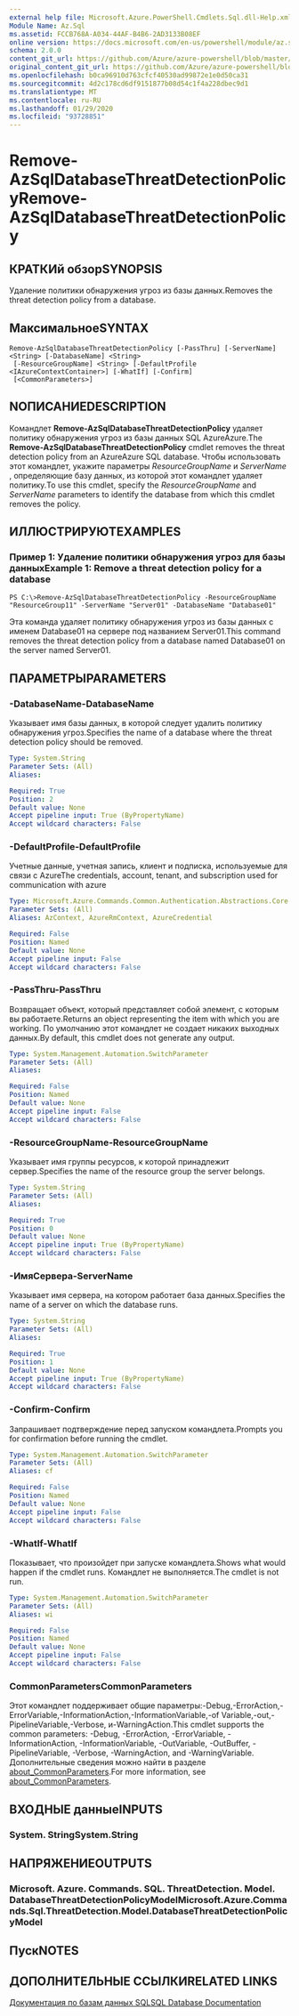 ```yaml
---
external help file: Microsoft.Azure.PowerShell.Cmdlets.Sql.dll-Help.xml
Module Name: Az.Sql
ms.assetid: FCCB768A-A034-44AF-B4B6-2AD3133B08EF
online version: https://docs.microsoft.com/en-us/powershell/module/az.sql/remove-azsqldatabasethreatdetectionpolicy
schema: 2.0.0
content_git_url: https://github.com/Azure/azure-powershell/blob/master/src/Sql/Sql/help/Remove-AzSqlDatabaseThreatDetectionPolicy.md
original_content_git_url: https://github.com/Azure/azure-powershell/blob/master/src/Sql/Sql/help/Remove-AzSqlDatabaseThreatDetectionPolicy.md
ms.openlocfilehash: b0ca96910d763cfcf40530ad99872e1e0d50ca31
ms.sourcegitcommit: 4d2c178cd6df9151877b08d54c1f4a228dbec9d1
ms.translationtype: MT
ms.contentlocale: ru-RU
ms.lasthandoff: 01/29/2020
ms.locfileid: "93728851"
---
```

# <span data-ttu-id="9cfcf-101">Remove-AzSqlDatabaseThreatDetectionPolicy</span><span class="sxs-lookup"><span data-stu-id="9cfcf-101">Remove-AzSqlDatabaseThreatDetectionPolicy</span></span>

## <span data-ttu-id="9cfcf-102">КРАТКИй обзор</span><span class="sxs-lookup"><span data-stu-id="9cfcf-102">SYNOPSIS</span></span>
<span data-ttu-id="9cfcf-103">Удаление политики обнаружения угроз из базы данных.</span><span class="sxs-lookup"><span data-stu-id="9cfcf-103">Removes the threat detection policy from a database.</span></span>

## <span data-ttu-id="9cfcf-104">Максимальное</span><span class="sxs-lookup"><span data-stu-id="9cfcf-104">SYNTAX</span></span>

```
Remove-AzSqlDatabaseThreatDetectionPolicy [-PassThru] [-ServerName] <String> [-DatabaseName] <String>
 [-ResourceGroupName] <String> [-DefaultProfile <IAzureContextContainer>] [-WhatIf] [-Confirm]
 [<CommonParameters>]
```

## <span data-ttu-id="9cfcf-105">NОПИСАНИЕ</span><span class="sxs-lookup"><span data-stu-id="9cfcf-105">DESCRIPTION</span></span>
<span data-ttu-id="9cfcf-106">Командлет **Remove-AzSqlDatabaseThreatDetectionPolicy** удаляет политику обнаружения угроз из базы данных SQL AzureAzure.</span><span class="sxs-lookup"><span data-stu-id="9cfcf-106">The **Remove-AzSqlDatabaseThreatDetectionPolicy** cmdlet removes the threat detection policy from an AzureAzure SQL database.</span></span>
<span data-ttu-id="9cfcf-107">Чтобы использовать этот командлет, укажите параметры *ResourceGroupName* и *ServerName* , определяющие базу данных, из которой этот командлет удаляет политику.</span><span class="sxs-lookup"><span data-stu-id="9cfcf-107">To use this cmdlet, specify the *ResourceGroupName* and *ServerName* parameters to identify the database from which this cmdlet removes the policy.</span></span>

## <span data-ttu-id="9cfcf-108">ИЛЛЮСТРИРУЮТ</span><span class="sxs-lookup"><span data-stu-id="9cfcf-108">EXAMPLES</span></span>

### <span data-ttu-id="9cfcf-109">Пример 1: Удаление политики обнаружения угроз для базы данных</span><span class="sxs-lookup"><span data-stu-id="9cfcf-109">Example 1: Remove a threat detection policy for a database</span></span>
```
PS C:\>Remove-AzSqlDatabaseThreatDetectionPolicy -ResourceGroupName "ResourceGroup11" -ServerName "Server01" -DatabaseName "Database01"
```

<span data-ttu-id="9cfcf-110">Эта команда удаляет политику обнаружения угроз из базы данных с именем Database01 на сервере под названием Server01.</span><span class="sxs-lookup"><span data-stu-id="9cfcf-110">This command removes the threat detection policy from a database named Database01 on the server named Server01.</span></span>

## <span data-ttu-id="9cfcf-111">ПАРАМЕТРЫ</span><span class="sxs-lookup"><span data-stu-id="9cfcf-111">PARAMETERS</span></span>

### <span data-ttu-id="9cfcf-112">-DatabaseName</span><span class="sxs-lookup"><span data-stu-id="9cfcf-112">-DatabaseName</span></span>
<span data-ttu-id="9cfcf-113">Указывает имя базы данных, в которой следует удалить политику обнаружения угроз.</span><span class="sxs-lookup"><span data-stu-id="9cfcf-113">Specifies the name of a database where the threat detection policy should be removed.</span></span>

```yaml
Type: System.String
Parameter Sets: (All)
Aliases:

Required: True
Position: 2
Default value: None
Accept pipeline input: True (ByPropertyName)
Accept wildcard characters: False
```

### <span data-ttu-id="9cfcf-114">-DefaultProfile</span><span class="sxs-lookup"><span data-stu-id="9cfcf-114">-DefaultProfile</span></span>
<span data-ttu-id="9cfcf-115">Учетные данные, учетная запись, клиент и подписка, используемые для связи с Azure</span><span class="sxs-lookup"><span data-stu-id="9cfcf-115">The credentials, account, tenant, and subscription used for communication with azure</span></span>

```yaml
Type: Microsoft.Azure.Commands.Common.Authentication.Abstractions.Core.IAzureContextContainer
Parameter Sets: (All)
Aliases: AzContext, AzureRmContext, AzureCredential

Required: False
Position: Named
Default value: None
Accept pipeline input: False
Accept wildcard characters: False
```

### <span data-ttu-id="9cfcf-116">-PassThru</span><span class="sxs-lookup"><span data-stu-id="9cfcf-116">-PassThru</span></span>
<span data-ttu-id="9cfcf-117">Возвращает объект, который представляет собой элемент, с которым вы работаете.</span><span class="sxs-lookup"><span data-stu-id="9cfcf-117">Returns an object representing the item with which you are working.</span></span>
<span data-ttu-id="9cfcf-118">По умолчанию этот командлет не создает никаких выходных данных.</span><span class="sxs-lookup"><span data-stu-id="9cfcf-118">By default, this cmdlet does not generate any output.</span></span>

```yaml
Type: System.Management.Automation.SwitchParameter
Parameter Sets: (All)
Aliases:

Required: False
Position: Named
Default value: None
Accept pipeline input: False
Accept wildcard characters: False
```

### <span data-ttu-id="9cfcf-119">-ResourceGroupName</span><span class="sxs-lookup"><span data-stu-id="9cfcf-119">-ResourceGroupName</span></span>
<span data-ttu-id="9cfcf-120">Указывает имя группы ресурсов, к которой принадлежит сервер.</span><span class="sxs-lookup"><span data-stu-id="9cfcf-120">Specifies the name of the resource group the server belongs.</span></span>

```yaml
Type: System.String
Parameter Sets: (All)
Aliases:

Required: True
Position: 0
Default value: None
Accept pipeline input: True (ByPropertyName)
Accept wildcard characters: False
```

### <span data-ttu-id="9cfcf-121">-ИмяСервера</span><span class="sxs-lookup"><span data-stu-id="9cfcf-121">-ServerName</span></span>
<span data-ttu-id="9cfcf-122">Указывает имя сервера, на котором работает база данных.</span><span class="sxs-lookup"><span data-stu-id="9cfcf-122">Specifies the name of a server on which the database runs.</span></span>

```yaml
Type: System.String
Parameter Sets: (All)
Aliases:

Required: True
Position: 1
Default value: None
Accept pipeline input: True (ByPropertyName)
Accept wildcard characters: False
```

### <span data-ttu-id="9cfcf-123">-Confirm</span><span class="sxs-lookup"><span data-stu-id="9cfcf-123">-Confirm</span></span>
<span data-ttu-id="9cfcf-124">Запрашивает подтверждение перед запуском командлета.</span><span class="sxs-lookup"><span data-stu-id="9cfcf-124">Prompts you for confirmation before running the cmdlet.</span></span>

```yaml
Type: System.Management.Automation.SwitchParameter
Parameter Sets: (All)
Aliases: cf

Required: False
Position: Named
Default value: None
Accept pipeline input: False
Accept wildcard characters: False
```

### <span data-ttu-id="9cfcf-125">-WhatIf</span><span class="sxs-lookup"><span data-stu-id="9cfcf-125">-WhatIf</span></span>
<span data-ttu-id="9cfcf-126">Показывает, что произойдет при запуске командлета.</span><span class="sxs-lookup"><span data-stu-id="9cfcf-126">Shows what would happen if the cmdlet runs.</span></span> <span data-ttu-id="9cfcf-127">Командлет не выполняется.</span><span class="sxs-lookup"><span data-stu-id="9cfcf-127">The cmdlet is not run.</span></span>

```yaml
Type: System.Management.Automation.SwitchParameter
Parameter Sets: (All)
Aliases: wi

Required: False
Position: Named
Default value: None
Accept pipeline input: False
Accept wildcard characters: False
```

### <span data-ttu-id="9cfcf-128">CommonParameters</span><span class="sxs-lookup"><span data-stu-id="9cfcf-128">CommonParameters</span></span>
<span data-ttu-id="9cfcf-129">Этот командлет поддерживает общие параметры:-Debug,-ErrorAction,-ErrorVariable,-InformationAction,-InformationVariable,-of Variable,-out,-PipelineVariable,-Verbose, и-WarningAction.</span><span class="sxs-lookup"><span data-stu-id="9cfcf-129">This cmdlet supports the common parameters: -Debug, -ErrorAction, -ErrorVariable, -InformationAction, -InformationVariable, -OutVariable, -OutBuffer, -PipelineVariable, -Verbose, -WarningAction, and -WarningVariable.</span></span> <span data-ttu-id="9cfcf-130">Дополнительные сведения можно найти в разделе [about_CommonParameters](https://go.microsoft.com/fwlink/?LinkID=113216).</span><span class="sxs-lookup"><span data-stu-id="9cfcf-130">For more information, see [about_CommonParameters](https://go.microsoft.com/fwlink/?LinkID=113216).</span></span>

## <span data-ttu-id="9cfcf-131">ВХОДНЫЕ данные</span><span class="sxs-lookup"><span data-stu-id="9cfcf-131">INPUTS</span></span>

### <span data-ttu-id="9cfcf-132">System. String</span><span class="sxs-lookup"><span data-stu-id="9cfcf-132">System.String</span></span>

## <span data-ttu-id="9cfcf-133">НАПРЯЖЕНИЕ</span><span class="sxs-lookup"><span data-stu-id="9cfcf-133">OUTPUTS</span></span>

### <span data-ttu-id="9cfcf-134">Microsoft. Azure. Commands. SQL. ThreatDetection. Model. DatabaseThreatDetectionPolicyModel</span><span class="sxs-lookup"><span data-stu-id="9cfcf-134">Microsoft.Azure.Commands.Sql.ThreatDetection.Model.DatabaseThreatDetectionPolicyModel</span></span>

## <span data-ttu-id="9cfcf-135">Пуск</span><span class="sxs-lookup"><span data-stu-id="9cfcf-135">NOTES</span></span>

## <span data-ttu-id="9cfcf-136">ДОПОЛНИТЕЛЬНЫЕ ССЫЛКИ</span><span class="sxs-lookup"><span data-stu-id="9cfcf-136">RELATED LINKS</span></span>

[<span data-ttu-id="9cfcf-137">Документация по базам данных SQL</span><span class="sxs-lookup"><span data-stu-id="9cfcf-137">SQL Database Documentation</span></span>](https://docs.microsoft.com/azure/sql-database/)


